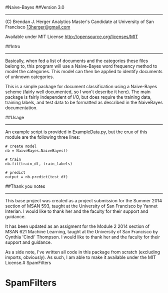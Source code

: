 #Naive-Bayes
##Version 3.0
***************************************

(C) Brendan J. Herger
Analytics Master's Candidate at University of San Francisco
13herger@gmail.com

Available under MIT License
http://opensource.org/licenses/MIT


##Intro
**********************************

Basically, when fed a list of documents and the categories these files belong to, this program will use a
Naive-Bayes word frequency method to model the categories. This model can then be applied to identify documents of
unknown categories.

This is a simple package for document classification using a Naive-Bayes scheme (fairly well documented, so I won't
describe it here). The main package is fairly independent of I/O, but does require the training data, training labels, 
and test data to be formatted as described in the NaiveBayes documentation. 

##Usage
**********************************

An example script is provided in ExampleData.py, but the crux of this module are the following three lines:

    # create model
    nb = NaiveBayes.NaiveBayes()

    # train
    nb.fit(train_df, train_labels)

    # predict
    output = nb.predict(test_df)


##Thank you notes
**********************************

This base project was created as a project submission for the Summer 2014 section of MSAN 593, taught at the University
of San Francisco by Yannet Interian. I would like to thank her and the faculty for their support and guidance.

It has been updated as an assigment for the Module 2 2014 section of MSAN 621 Machine Learning, taught at the University
of San Francisco by Cynthia 'Cindi' Thompson. I would like to thank her and the faculty for their support and guidance.

As a side note, I've written all code in this package from scratch (excluding imports, obviously). As such, I am able
to make it available under the MIT License.# SpamFilters
# SpamFilters
